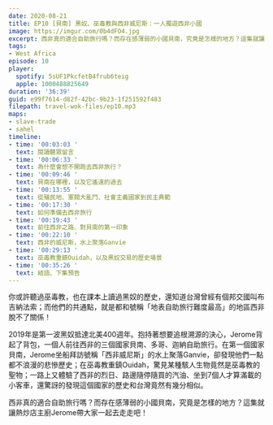 ```yaml
---
date: 2020-08-21
title: EP10 [貝南] 黑奴、巫毒教與西非威尼斯：一人獨遊西非小國
image: https://imgur.com/0b4dFO4.jpg
excerpt: 西非真的適合自助旅行嗎？而存在感薄弱的小國貝南，究竟是怎樣的地方？這集就讓熱炒店主廚Jerome帶大家一起去走走吧！
tags:
- West Africa
episode: 10
player:
  spotify: 5sUF1PkcfetB4frub6teig
  apple: 1000488825649
duration: '36:39'
guid: e99f7614-d82f-42bc-9b23-1f251592f483
filepath: travel-wok-files/ep10.mp3
maps:
- slave-trade
- sahel
timeline:
- time: '00:03:03 '
  text: 閱讀聽眾留言
- time: '00:06:33 '
  text: 為什麼會想不開跑去西非旅行？
- time: '00:09:46 '
  text: 貝南在哪裡，以及它遙遠的過去
- time: '00:13:55 '
  text: 從殖民地、軍閥大亂鬥、社會主義國家到民主典範
- time: '00:17:30 '
  text: 如何準備去西非旅行
- time: '00:19:43 '
  text: 前往西非之路、對貝南的第一印象
- time: '00:22:10 '
  text: 西非的威尼斯，水上聚落Ganvie
- time: '00:29:13 '
  text: 巫毒教重鎮Ouidah，以及黑奴交易的歷史場景
- time: '00:35:26 '
  text: 結語、下集預告
---
```


你或許聽過巫毒教，也在課本上讀過黑奴的歷史，還知道台灣曾經有個邦交國叫布吉納法索；而他們的共通點，就是都和號稱「地表自助旅行難度最高」的地區西非脫不了關係！

2019年是第一波黑奴抵達北美400週年。抱持著想要追根溯源的決心，Jerome背起了背包，一個人前往西非的三個國家貝南、多哥、迦納自助旅行。在第一個國家貝南，Jerome坐船拜訪號稱「西非威尼斯」的水上聚落Ganvie，卻發現他們一點都不浪漫的悲慘歷史；在巫毒教重鎮Ouidah，驚見某種駭人生物竟然是巫毒教的聖物；一路上又體驗了西非的烈日、路邊隨停隨買的汽油、坐到7個人才算滿載的小客車，還驚訝的發現這個國家的歷史和台灣竟然有幾分相似。

西非真的適合自助旅行嗎？而存在感薄弱的小國貝南，究竟是怎樣的地方？這集就讓熱炒店主廚Jerome帶大家一起去走走吧！



